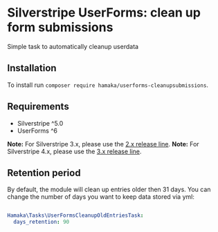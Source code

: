 # Silverstripe UserForms: clean up form submissions

Simple task to automatically cleanup userdata

## Installation
To install run `composer require hamaka/userforms-cleanupsubmissions`.

## Requirements

* Silverstripe ^5.0
* UserForms ^6

**Note:** For Silverstripe 3.x, please use the [2.x release line](https://github.com/hamaka/userforms-cleanupsubmissions/tree/3).
**Note:** For Silverstripe 4.x, please use the [3.x release line](https://github.com/hamaka/userforms-cleanupsubmissions/tree/4).

## Retention period
By default, the module will clean up entries older then 31 days.
You can change the number of days you want to keep data stored via yml:

```yaml

Hamaka\Tasks\UserFormsCleanupOldEntriesTask:
  days_retention: 90

```

